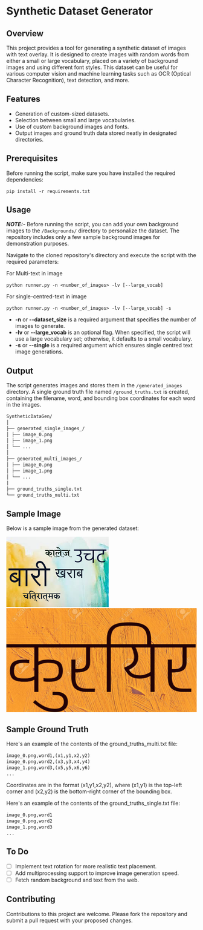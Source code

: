 # Synthetic Dataset Generator

## Overview
This project provides a tool for generating a synthetic dataset of images with text overlay. It is designed to create images with random words from either a small or large vocabulary, placed on a variety of background images and using different font styles. This dataset can be useful for various computer vision and machine learning tasks such as OCR (Optical Character Recognition), text detection, and more.

## Features
- Generation of custom-sized datasets.
- Selection between small and large vocabularies.
- Use of custom background images and fonts.
- Output images and ground truth data stored neatly in designated directories.

## Prerequisites
Before running the script, make sure you have installed the required dependencies:

```
pip install -r requirements.txt
```

## Usage

**_NOTE:-_** Before running the script, you can add your own background images to the `/Backgrounds/` directory to personalize the dataset. The repository includes only a few sample background images for demonstration purposes.

Navigate to the cloned repository's directory and execute the script with the required parameters:

For Multi-text in image
```
python runner.py -n <number_of_images> -lv [--large_vocab]
```

For single-centred-text in image
```
python runner.py -n <number_of_images> -lv [--large_vocab] -s
```

+ **-n** or **--dataset_size** is a required argument that specifies the number of images to generate.
+ **-lv** or **--large_vocab** is an optional flag. When specified, the script will use a large vocabulary set; otherwise, it defaults to a small vocabulary.
+ **-s** or **--single** is a required argument which ensures single centred text image generations.


## Output
The script generates images and stores them in the `/generated_images` directory. A single ground truth file named `/ground_truths.txt` is created, containing the filename, word, and bounding box coordinates for each word in the images.

```
SyntheticDataGen/
│
├── generated_single_images_/
│ ├── image_0.png
│ ├── image_1.png
│ └── ...
│
├── generated_multi_images_/
│ ├── image_0.png
│ ├── image_1.png
│ └── ...
|
├── ground_truths_single.txt
└── ground_truths_multi.txt
```


## Sample Image
Below is a sample image from the generated dataset:

![Sample Image](/sample_multi.png "Sample Image Title")
![Sample Image](/sample_single.png "Sample Image Title")

## Sample Ground Truth
Here's an example of the contents of the ground_truths_multi.txt file:
```
image_0.png,word1,(x1,y1,x2,y2)
image_0.png,word2,(x3,y3,x4,y4)
image_1.png,word3,(x5,y5,x6,y6)
...
```
Coordinates are in the format (x1,y1,x2,y2), where (x1,y1) is the top-left corner and (x2,y2) is the bottom-right corner of the bounding box.

Here's an example of the contents of the ground_truths_single.txt file:
```
image_0.png,word1
image_0.png,word2
image_1.png,word3
...
```

## To Do

- [ ] Implement text rotation for more realistic text placement.
- [ ] Add multiprocessing support to improve image generation speed.
- [ ] Fetch random background and text from the web.

## Contributing
Contributions to this project are welcome. Please fork the repository and submit a pull request with your proposed changes.

